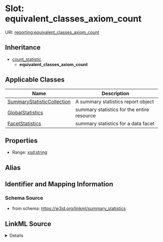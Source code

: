 # Slot: equivalent_classes_axiom_count

URI: [reporting:equivalent_classes_axiom_count](https://w3id.org/linkml/reportequivalent_classes_axiom_count)




## Inheritance

* [count_statistic](count_statistic.md)
    * **equivalent_classes_axiom_count**





## Applicable Classes

| Name | Description |
| --- | --- |
[SummaryStatisticCollection](SummaryStatisticCollection.md) | A summary statistics report object
[GlobalStatistics](GlobalStatistics.md) | summary statistics for the entire resource
[FacetStatistics](FacetStatistics.md) | summary statistics for a data facet






## Properties

* Range: [xsd:string](http://www.w3.org/2001/XMLSchema#string)






## Alias




## Identifier and Mapping Information







### Schema Source


* from schema: https://w3id.org/linkml/summary_statistics




## LinkML Source

<details>
```yaml
name: equivalent_classes_axiom_count
from_schema: https://w3id.org/linkml/summary_statistics
rank: 1000
is_a: count_statistic
alias: equivalent_classes_axiom_count
owner: SummaryStatisticCollection
domain_of:
- SummaryStatisticCollection
slot_group: owl_statistic_group
range: string

```
</details>